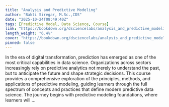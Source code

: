```yaml
---
title: "Analysis and Predictive Modeling"
author: "Bakti Siregar, M.Sc.,CDS"
date: "2025-10-24T08:49:40Z"
tags: [Predictive Model, Data Science, Course]
link: "https://bookdown.org/dsciencelabs/analysis_and_predictive_modeling/"
length_weight: "6.4%"
cover: "https://bookdown.org/dsciencelabs/analysis_and_predictive_modeling/images/Cover.png"
pinned: false
---
```


In the era of digital transformation, prediction has emerged as one of the most critical capabilities in data science. Organizations across sectors increasingly rely on predictive analytics not merely to understand the past, but to anticipate the future and shape strategic decisions. This course provides a comprehensive exploration of the principles, methods, and applications of predictive modeling, guiding learners through the full spectrum of concepts and practices that define modern predictive data science. The journey begins with predictive modeling foundations, where learners will ...
